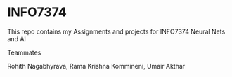 # INFO7374
This repo contains my Assignments and projects for INFO7374 Neural Nets and AI

Teammates

  Rohith Nagabhyrava,
  Rama Krishna Kommineni,
  Umair Akthar
